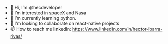 - 👋 Hi, I’m @hecdeveloper
- 👀 I’m interested in spaceX and Nasa
- 🌱 I’m currently learning python.
- 💞️ I'm looking to collaborate on react-native projects
- 📫 How to reach me linkedIn: https://www.linkedin.com/in/hector-ibarra-rivas/

<!---
hecdeveloper/hecdeveloper is a ✨ special ✨ repository because its `README.md` (this file) appears on your GitHub profile.
You can click the Preview link to take a look at your changes.
--->
